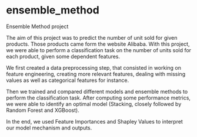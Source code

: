 # ensemble_method
Ensemble Method project

The aim of this project was to predict the number of unit sold for given products. Those products came form the website Alibaba. 
With this project, we were able to perform a classification task on the number of units sold for each product, given some dependent features.

We first created a data preprocessing step, that consisted in working on feature engineering, creating more relevant features, dealing with missing values as well as categorical features for instance.

Then we trained and compared different models and ensemble methods to perform the classification task. After computing some performance metrics, we were able to identify an optimal model (Stacking, closely followed by Random Forest and XGBoost).

In the end, we used Feature Importances and Shapley Values to interpret our model mechanism and outputs.
